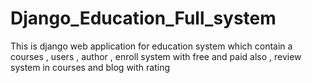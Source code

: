 # Django_Education_Full_system
This is django web application for education system which contain a courses , users , author , enroll system with free and paid also , review system in courses and blog with rating
